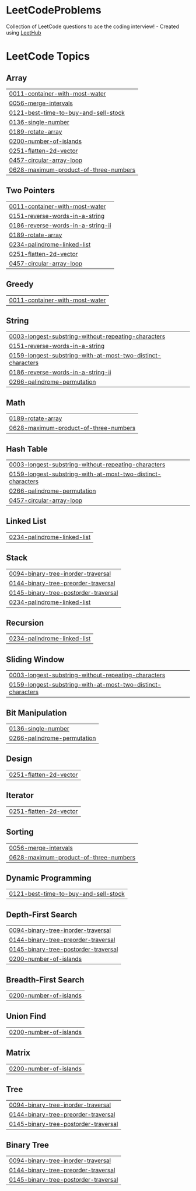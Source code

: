 # LeetCodeProblems
Collection of LeetCode questions to ace the coding interview! - Created using [LeetHub](https://github.com/QasimWani/LeetHub)

<!---LeetCode Topics Start-->
# LeetCode Topics
## Array
|  |
| ------- |
| [0011-container-with-most-water](https://github.com/genesisb17/LeetCodeProblems/tree/master/0011-container-with-most-water) |
| [0056-merge-intervals](https://github.com/genesisb17/LeetCodeProblems/tree/master/0056-merge-intervals) |
| [0121-best-time-to-buy-and-sell-stock](https://github.com/genesisb17/LeetCodeProblems/tree/master/0121-best-time-to-buy-and-sell-stock) |
| [0136-single-number](https://github.com/genesisb17/LeetCodeProblems/tree/master/0136-single-number) |
| [0189-rotate-array](https://github.com/genesisb17/LeetCodeProblems/tree/master/0189-rotate-array) |
| [0200-number-of-islands](https://github.com/genesisb17/LeetCodeProblems/tree/master/0200-number-of-islands) |
| [0251-flatten-2d-vector](https://github.com/genesisb17/LeetCodeProblems/tree/master/0251-flatten-2d-vector) |
| [0457-circular-array-loop](https://github.com/genesisb17/LeetCodeProblems/tree/master/0457-circular-array-loop) |
| [0628-maximum-product-of-three-numbers](https://github.com/genesisb17/LeetCodeProblems/tree/master/0628-maximum-product-of-three-numbers) |
## Two Pointers
|  |
| ------- |
| [0011-container-with-most-water](https://github.com/genesisb17/LeetCodeProblems/tree/master/0011-container-with-most-water) |
| [0151-reverse-words-in-a-string](https://github.com/genesisb17/LeetCodeProblems/tree/master/0151-reverse-words-in-a-string) |
| [0186-reverse-words-in-a-string-ii](https://github.com/genesisb17/LeetCodeProblems/tree/master/0186-reverse-words-in-a-string-ii) |
| [0189-rotate-array](https://github.com/genesisb17/LeetCodeProblems/tree/master/0189-rotate-array) |
| [0234-palindrome-linked-list](https://github.com/genesisb17/LeetCodeProblems/tree/master/0234-palindrome-linked-list) |
| [0251-flatten-2d-vector](https://github.com/genesisb17/LeetCodeProblems/tree/master/0251-flatten-2d-vector) |
| [0457-circular-array-loop](https://github.com/genesisb17/LeetCodeProblems/tree/master/0457-circular-array-loop) |
## Greedy
|  |
| ------- |
| [0011-container-with-most-water](https://github.com/genesisb17/LeetCodeProblems/tree/master/0011-container-with-most-water) |
## String
|  |
| ------- |
| [0003-longest-substring-without-repeating-characters](https://github.com/genesisb17/LeetCodeProblems/tree/master/0003-longest-substring-without-repeating-characters) |
| [0151-reverse-words-in-a-string](https://github.com/genesisb17/LeetCodeProblems/tree/master/0151-reverse-words-in-a-string) |
| [0159-longest-substring-with-at-most-two-distinct-characters](https://github.com/genesisb17/LeetCodeProblems/tree/master/0159-longest-substring-with-at-most-two-distinct-characters) |
| [0186-reverse-words-in-a-string-ii](https://github.com/genesisb17/LeetCodeProblems/tree/master/0186-reverse-words-in-a-string-ii) |
| [0266-palindrome-permutation](https://github.com/genesisb17/LeetCodeProblems/tree/master/0266-palindrome-permutation) |
## Math
|  |
| ------- |
| [0189-rotate-array](https://github.com/genesisb17/LeetCodeProblems/tree/master/0189-rotate-array) |
| [0628-maximum-product-of-three-numbers](https://github.com/genesisb17/LeetCodeProblems/tree/master/0628-maximum-product-of-three-numbers) |
## Hash Table
|  |
| ------- |
| [0003-longest-substring-without-repeating-characters](https://github.com/genesisb17/LeetCodeProblems/tree/master/0003-longest-substring-without-repeating-characters) |
| [0159-longest-substring-with-at-most-two-distinct-characters](https://github.com/genesisb17/LeetCodeProblems/tree/master/0159-longest-substring-with-at-most-two-distinct-characters) |
| [0266-palindrome-permutation](https://github.com/genesisb17/LeetCodeProblems/tree/master/0266-palindrome-permutation) |
| [0457-circular-array-loop](https://github.com/genesisb17/LeetCodeProblems/tree/master/0457-circular-array-loop) |
## Linked List
|  |
| ------- |
| [0234-palindrome-linked-list](https://github.com/genesisb17/LeetCodeProblems/tree/master/0234-palindrome-linked-list) |
## Stack
|  |
| ------- |
| [0094-binary-tree-inorder-traversal](https://github.com/genesisb17/LeetCodeProblems/tree/master/0094-binary-tree-inorder-traversal) |
| [0144-binary-tree-preorder-traversal](https://github.com/genesisb17/LeetCodeProblems/tree/master/0144-binary-tree-preorder-traversal) |
| [0145-binary-tree-postorder-traversal](https://github.com/genesisb17/LeetCodeProblems/tree/master/0145-binary-tree-postorder-traversal) |
| [0234-palindrome-linked-list](https://github.com/genesisb17/LeetCodeProblems/tree/master/0234-palindrome-linked-list) |
## Recursion
|  |
| ------- |
| [0234-palindrome-linked-list](https://github.com/genesisb17/LeetCodeProblems/tree/master/0234-palindrome-linked-list) |
## Sliding Window
|  |
| ------- |
| [0003-longest-substring-without-repeating-characters](https://github.com/genesisb17/LeetCodeProblems/tree/master/0003-longest-substring-without-repeating-characters) |
| [0159-longest-substring-with-at-most-two-distinct-characters](https://github.com/genesisb17/LeetCodeProblems/tree/master/0159-longest-substring-with-at-most-two-distinct-characters) |
## Bit Manipulation
|  |
| ------- |
| [0136-single-number](https://github.com/genesisb17/LeetCodeProblems/tree/master/0136-single-number) |
| [0266-palindrome-permutation](https://github.com/genesisb17/LeetCodeProblems/tree/master/0266-palindrome-permutation) |
## Design
|  |
| ------- |
| [0251-flatten-2d-vector](https://github.com/genesisb17/LeetCodeProblems/tree/master/0251-flatten-2d-vector) |
## Iterator
|  |
| ------- |
| [0251-flatten-2d-vector](https://github.com/genesisb17/LeetCodeProblems/tree/master/0251-flatten-2d-vector) |
## Sorting
|  |
| ------- |
| [0056-merge-intervals](https://github.com/genesisb17/LeetCodeProblems/tree/master/0056-merge-intervals) |
| [0628-maximum-product-of-three-numbers](https://github.com/genesisb17/LeetCodeProblems/tree/master/0628-maximum-product-of-three-numbers) |
## Dynamic Programming
|  |
| ------- |
| [0121-best-time-to-buy-and-sell-stock](https://github.com/genesisb17/LeetCodeProblems/tree/master/0121-best-time-to-buy-and-sell-stock) |
## Depth-First Search
|  |
| ------- |
| [0094-binary-tree-inorder-traversal](https://github.com/genesisb17/LeetCodeProblems/tree/master/0094-binary-tree-inorder-traversal) |
| [0144-binary-tree-preorder-traversal](https://github.com/genesisb17/LeetCodeProblems/tree/master/0144-binary-tree-preorder-traversal) |
| [0145-binary-tree-postorder-traversal](https://github.com/genesisb17/LeetCodeProblems/tree/master/0145-binary-tree-postorder-traversal) |
| [0200-number-of-islands](https://github.com/genesisb17/LeetCodeProblems/tree/master/0200-number-of-islands) |
## Breadth-First Search
|  |
| ------- |
| [0200-number-of-islands](https://github.com/genesisb17/LeetCodeProblems/tree/master/0200-number-of-islands) |
## Union Find
|  |
| ------- |
| [0200-number-of-islands](https://github.com/genesisb17/LeetCodeProblems/tree/master/0200-number-of-islands) |
## Matrix
|  |
| ------- |
| [0200-number-of-islands](https://github.com/genesisb17/LeetCodeProblems/tree/master/0200-number-of-islands) |
## Tree
|  |
| ------- |
| [0094-binary-tree-inorder-traversal](https://github.com/genesisb17/LeetCodeProblems/tree/master/0094-binary-tree-inorder-traversal) |
| [0144-binary-tree-preorder-traversal](https://github.com/genesisb17/LeetCodeProblems/tree/master/0144-binary-tree-preorder-traversal) |
| [0145-binary-tree-postorder-traversal](https://github.com/genesisb17/LeetCodeProblems/tree/master/0145-binary-tree-postorder-traversal) |
## Binary Tree
|  |
| ------- |
| [0094-binary-tree-inorder-traversal](https://github.com/genesisb17/LeetCodeProblems/tree/master/0094-binary-tree-inorder-traversal) |
| [0144-binary-tree-preorder-traversal](https://github.com/genesisb17/LeetCodeProblems/tree/master/0144-binary-tree-preorder-traversal) |
| [0145-binary-tree-postorder-traversal](https://github.com/genesisb17/LeetCodeProblems/tree/master/0145-binary-tree-postorder-traversal) |
<!---LeetCode Topics End-->
